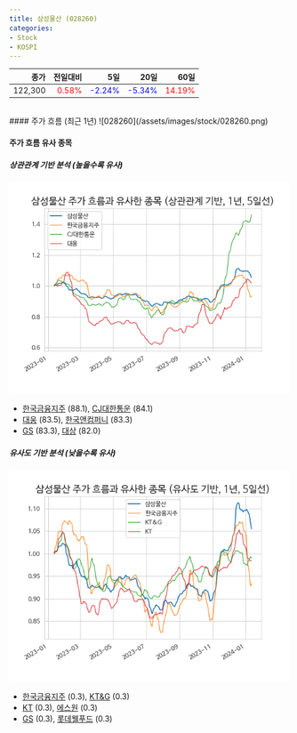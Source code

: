 ```yaml
---
title: 삼성물산 (028260)
categories:
- Stock
- KOSPI
---
```


|종가|전일대비|5일|20일|60일|
|---:|-------:|--:|---:|---:|
|122,300|<span style="color: red">0.58%</span>|<span style="color: blue">-2.24%</span>|<span style="color: blue">-5.34%</span>|<span style="color: red">14.19%</span>|

<!-- more -->
<br>
#### 주가 흐름 (최근 1년)
![028260](/assets/images/stock/028260.png)


#### 주가 흐름 유사 종목


##### 상관관계 기반 분석 (높을수록 유사)
![028260](/assets/images/stock/028260_corr.png)
- [한국금융지주](/071050/) (88.1), [CJ대한통운](/000120/) (84.1)
- [대웅](/003090/) (83.5), [한국앤컴퍼니](/000240/) (83.3)
- [GS](/078930/) (83.3), [대상](/001680/) (82.0)


##### 유사도 기반 분석 (낮을수록 유사)	
![028260](/assets/images/stock/028260_sim.png)
- [한국금융지주](/071050/) (0.3), [KT&G](/033780/) (0.3)
- [KT](/030200/) (0.3), [에스원](/012750/) (0.3)
- [GS](/078930/) (0.3), [롯데웰푸드](/280360/) (0.3)